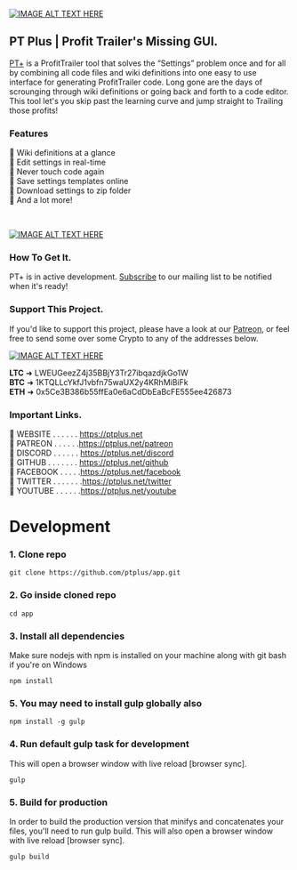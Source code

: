 [![IMAGE ALT TEXT HERE](https://lh5.googleusercontent.com/X8mwrPw4w76BoRbpYWUDg7VTc84kA-TLiXeXm07fTQBvck5VaSeNls9YL933emuLZPwuVTo_IKA3MayZevr9321Zn2XJWh5rJv-_yODNuN5qStFEukJVfHyBo4Zx6fDAXg_Bqis=s256)](https://ptplus.net)

## PT Plus | Profit Trailer's Missing GUI. 
[PT+](https://ptplus.net) is a ProfitTrailer tool that solves the “Settings” problem once and for all by combining all code files and wiki definitions into one easy to use interface for generating ProfitTrailer code. Long gone are the days of scrounging through wiki definitions or going back and forth to a code editor. This tool let's you skip past the learning curve and jump straight to Trailing those profits!

### Features 
🤖 Wiki definitions at a glance <br>
🤖 Edit settings in real-time <br>
🤖 Never touch code again <br>
🤖 Save settings templates online <br>
🤖 Download settings to zip folder <br>
🤖 And a lot more! <br>

<br>

[![IMAGE ALT TEXT HERE](https://lh5.googleusercontent.com/I6yZ4eyX_uOyF03gjIP_F5nqtzHMw4BJJv3a9z9u7xnlKrAidJWjZIB7bllxGimfwHhzisis9gotF3q8iVuNzORRUmV_xRuqwHc4b_oTLQZLTPfxSQulB08KSgDznM8w6E1gi8w=s512)](https://youtu.be/yUp5guD-PrU)



### How To Get It.
PT+ is in active development. [Subscribe](https://ptplus.net/subscribe) to our mailing list to be notified when it's ready!

### Support This Project. 
If you'd like to support this project, please have a look at our [Patreon](https://ptplus.net/patreon), or feel free to send some over some Crypto to any of the addresses below.

[![IMAGE ALT TEXT HERE](https://lh4.googleusercontent.com/DDT6LaCKTcCkUAJlA8hCVcBFhz3MqpG45k6jp7rgwC5mViWSBDbH-UjeZSzAYFWlzXBQUkDkg6zD2RFLFcGLd4rJE0awTdi_JhlFWg5oYidy9jlECI_NAMxHGQs4RGdEozgezLg=s512)](https://ptplus.net/patreon)

**LTC** ➜ LWEUGeezZ4j35BBjY3Tr27ibqazdjkGo1W <br>
**BTC** ➜ 1KTQLLcYkfJ1vbfn75waUX2y4KRhMiBiFk <br>
**ETH** ➜ 0x5Ce3B386b55ffEa0e6aCdDbEaBcFE555ee426873 <br>



### Important Links.

🤖 WEBSITE . . . . . . https://ptplus.net <br>
🤖 PATREON . . . . . .https://ptplus.net/patreon <br>
🤖 DISCORD . . . . . . https://ptplus.net/discord <br>
🤖 GITHUB . . . . . . . https://ptplus.net/github <br>
🤖 FACEBOOK . . . . .https://ptplus.net/facebook <br>
🤖 TWITTER . . . . . . .https://ptplus.net/twitter <br>
🤖 YOUTUBE . . . . . .https://ptplus.net/youtube <br>




# Development


### 1. Clone repo
```
git clone https://github.com/ptplus/app.git
```

### 2. Go inside cloned repo
```
cd app
```

### 3. Install all dependencies 

Make sure nodejs with npm is installed on your machine along with git bash if you're on Windows
```
npm install
```

### 5. You may need to install gulp globally also
```
npm install -g gulp
```

### 4. Run default gulp task for development

This will open a browser window with live reload [browser sync]. 
```
gulp
```

### 5. Build for production

In order to build the production version that minifys and concatenates your files, you'll need to run gulp build. This will also open a browser window with live reload [browser sync].
```
gulp build
```